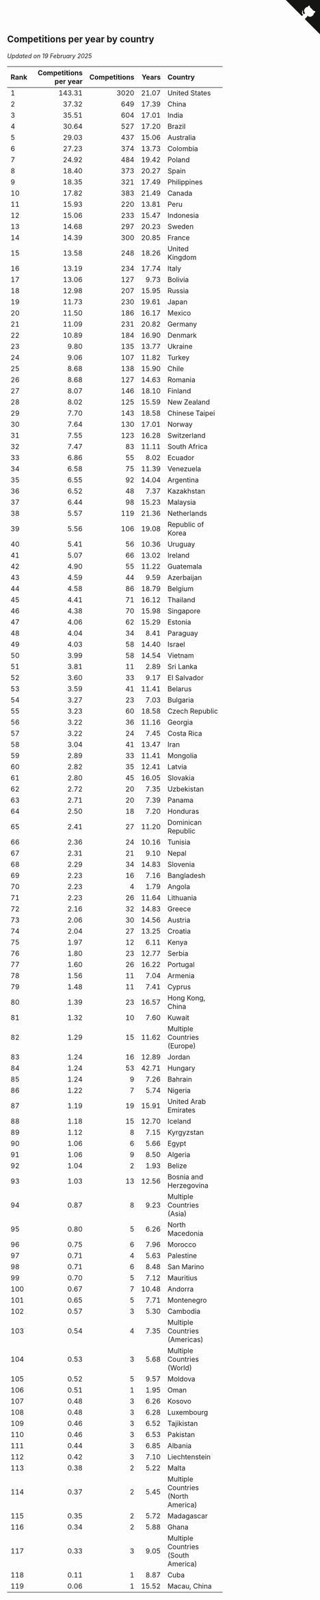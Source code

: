 ## Competitions per year by country

*Updated on 19 February 2025*

| Rank | Competitions per year | Competitions | Years | Country |
| :--- | ---: | ---: | ---: | :--- |
| 1 | 143.31 | 3020 | 21.07 | United States |
| 2 | 37.32 | 649 | 17.39 | China |
| 3 | 35.51 | 604 | 17.01 | India |
| 4 | 30.64 | 527 | 17.20 | Brazil |
| 5 | 29.03 | 437 | 15.06 | Australia |
| 6 | 27.23 | 374 | 13.73 | Colombia |
| 7 | 24.92 | 484 | 19.42 | Poland |
| 8 | 18.40 | 373 | 20.27 | Spain |
| 9 | 18.35 | 321 | 17.49 | Philippines |
| 10 | 17.82 | 383 | 21.49 | Canada |
| 11 | 15.93 | 220 | 13.81 | Peru |
| 12 | 15.06 | 233 | 15.47 | Indonesia |
| 13 | 14.68 | 297 | 20.23 | Sweden |
| 14 | 14.39 | 300 | 20.85 | France |
| 15 | 13.58 | 248 | 18.26 | United Kingdom |
| 16 | 13.19 | 234 | 17.74 | Italy |
| 17 | 13.06 | 127 | 9.73 | Bolivia |
| 18 | 12.98 | 207 | 15.95 | Russia |
| 19 | 11.73 | 230 | 19.61 | Japan |
| 20 | 11.50 | 186 | 16.17 | Mexico |
| 21 | 11.09 | 231 | 20.82 | Germany |
| 22 | 10.89 | 184 | 16.90 | Denmark |
| 23 | 9.80 | 135 | 13.77 | Ukraine |
| 24 | 9.06 | 107 | 11.82 | Turkey |
| 25 | 8.68 | 138 | 15.90 | Chile |
| 26 | 8.68 | 127 | 14.63 | Romania |
| 27 | 8.07 | 146 | 18.10 | Finland |
| 28 | 8.02 | 125 | 15.59 | New Zealand |
| 29 | 7.70 | 143 | 18.58 | Chinese Taipei |
| 30 | 7.64 | 130 | 17.01 | Norway |
| 31 | 7.55 | 123 | 16.28 | Switzerland |
| 32 | 7.47 | 83 | 11.11 | South Africa |
| 33 | 6.86 | 55 | 8.02 | Ecuador |
| 34 | 6.58 | 75 | 11.39 | Venezuela |
| 35 | 6.55 | 92 | 14.04 | Argentina |
| 36 | 6.52 | 48 | 7.37 | Kazakhstan |
| 37 | 6.44 | 98 | 15.23 | Malaysia |
| 38 | 5.57 | 119 | 21.36 | Netherlands |
| 39 | 5.56 | 106 | 19.08 | Republic of Korea |
| 40 | 5.41 | 56 | 10.36 | Uruguay |
| 41 | 5.07 | 66 | 13.02 | Ireland |
| 42 | 4.90 | 55 | 11.22 | Guatemala |
| 43 | 4.59 | 44 | 9.59 | Azerbaijan |
| 44 | 4.58 | 86 | 18.79 | Belgium |
| 45 | 4.41 | 71 | 16.12 | Thailand |
| 46 | 4.38 | 70 | 15.98 | Singapore |
| 47 | 4.06 | 62 | 15.29 | Estonia |
| 48 | 4.04 | 34 | 8.41 | Paraguay |
| 49 | 4.03 | 58 | 14.40 | Israel |
| 50 | 3.99 | 58 | 14.54 | Vietnam |
| 51 | 3.81 | 11 | 2.89 | Sri Lanka |
| 52 | 3.60 | 33 | 9.17 | El Salvador |
| 53 | 3.59 | 41 | 11.41 | Belarus |
| 54 | 3.27 | 23 | 7.03 | Bulgaria |
| 55 | 3.23 | 60 | 18.58 | Czech Republic |
| 56 | 3.22 | 36 | 11.16 | Georgia |
| 57 | 3.22 | 24 | 7.45 | Costa Rica |
| 58 | 3.04 | 41 | 13.47 | Iran |
| 59 | 2.89 | 33 | 11.41 | Mongolia |
| 60 | 2.82 | 35 | 12.41 | Latvia |
| 61 | 2.80 | 45 | 16.05 | Slovakia |
| 62 | 2.72 | 20 | 7.35 | Uzbekistan |
| 63 | 2.71 | 20 | 7.39 | Panama |
| 64 | 2.50 | 18 | 7.20 | Honduras |
| 65 | 2.41 | 27 | 11.20 | Dominican Republic |
| 66 | 2.36 | 24 | 10.16 | Tunisia |
| 67 | 2.31 | 21 | 9.10 | Nepal |
| 68 | 2.29 | 34 | 14.83 | Slovenia |
| 69 | 2.23 | 16 | 7.16 | Bangladesh |
| 70 | 2.23 | 4 | 1.79 | Angola |
| 71 | 2.23 | 26 | 11.64 | Lithuania |
| 72 | 2.16 | 32 | 14.83 | Greece |
| 73 | 2.06 | 30 | 14.56 | Austria |
| 74 | 2.04 | 27 | 13.25 | Croatia |
| 75 | 1.97 | 12 | 6.11 | Kenya |
| 76 | 1.80 | 23 | 12.77 | Serbia |
| 77 | 1.60 | 26 | 16.22 | Portugal |
| 78 | 1.56 | 11 | 7.04 | Armenia |
| 79 | 1.48 | 11 | 7.41 | Cyprus |
| 80 | 1.39 | 23 | 16.57 | Hong Kong, China |
| 81 | 1.32 | 10 | 7.60 | Kuwait |
| 82 | 1.29 | 15 | 11.62 | Multiple Countries (Europe) |
| 83 | 1.24 | 16 | 12.89 | Jordan |
| 84 | 1.24 | 53 | 42.71 | Hungary |
| 85 | 1.24 | 9 | 7.26 | Bahrain |
| 86 | 1.22 | 7 | 5.74 | Nigeria |
| 87 | 1.19 | 19 | 15.91 | United Arab Emirates |
| 88 | 1.18 | 15 | 12.70 | Iceland |
| 89 | 1.12 | 8 | 7.15 | Kyrgyzstan |
| 90 | 1.06 | 6 | 5.66 | Egypt |
| 91 | 1.06 | 9 | 8.50 | Algeria |
| 92 | 1.04 | 2 | 1.93 | Belize |
| 93 | 1.03 | 13 | 12.56 | Bosnia and Herzegovina |
| 94 | 0.87 | 8 | 9.23 | Multiple Countries (Asia) |
| 95 | 0.80 | 5 | 6.26 | North Macedonia |
| 96 | 0.75 | 6 | 7.96 | Morocco |
| 97 | 0.71 | 4 | 5.63 | Palestine |
| 98 | 0.71 | 6 | 8.48 | San Marino |
| 99 | 0.70 | 5 | 7.12 | Mauritius |
| 100 | 0.67 | 7 | 10.48 | Andorra |
| 101 | 0.65 | 5 | 7.71 | Montenegro |
| 102 | 0.57 | 3 | 5.30 | Cambodia |
| 103 | 0.54 | 4 | 7.35 | Multiple Countries (Americas) |
| 104 | 0.53 | 3 | 5.68 | Multiple Countries (World) |
| 105 | 0.52 | 5 | 9.57 | Moldova |
| 106 | 0.51 | 1 | 1.95 | Oman |
| 107 | 0.48 | 3 | 6.26 | Kosovo |
| 108 | 0.48 | 3 | 6.28 | Luxembourg |
| 109 | 0.46 | 3 | 6.52 | Tajikistan |
| 110 | 0.46 | 3 | 6.53 | Pakistan |
| 111 | 0.44 | 3 | 6.85 | Albania |
| 112 | 0.42 | 3 | 7.10 | Liechtenstein |
| 113 | 0.38 | 2 | 5.22 | Malta |
| 114 | 0.37 | 2 | 5.45 | Multiple Countries (North America) |
| 115 | 0.35 | 2 | 5.72 | Madagascar |
| 116 | 0.34 | 2 | 5.88 | Ghana |
| 117 | 0.33 | 3 | 9.05 | Multiple Countries (South America) |
| 118 | 0.11 | 1 | 8.87 | Cuba |
| 119 | 0.06 | 1 | 15.52 | Macau, China |


<a href="https://github.com/JustinTimeCuber/wca_statistics" class="github-corner" aria-label="View source on Github"><svg width="80" height="80" viewBox="0 0 250 250" style="fill:#151513; color:#fff; position: absolute; top: 0; border: 0; right: 0;" aria-hidden="true"><path d="M0,0 L115,115 L130,115 L142,142 L250,250 L250,0 Z"></path><path d="M128.3,109.0 C113.8,99.7 119.0,89.6 119.0,89.6 C122.0,82.7 120.5,78.6 120.5,78.6 C119.2,72.0 123.4,76.3 123.4,76.3 C127.3,80.9 125.5,87.3 125.5,87.3 C122.9,97.6 130.6,101.9 134.4,103.2" fill="currentColor" style="transform-origin: 130px 106px;" class="octo-arm"></path><path d="M115.0,115.0 C114.9,115.1 118.7,116.5 119.8,115.4 L133.7,101.6 C136.9,99.2 139.9,98.4 142.2,98.6 C133.8,88.0 127.5,74.4 143.8,58.0 C148.5,53.4 154.0,51.2 159.7,51.0 C160.3,49.4 163.2,43.6 171.4,40.1 C171.4,40.1 176.1,42.5 178.8,56.2 C183.1,58.6 187.2,61.8 190.9,65.4 C194.5,69.0 197.7,73.2 200.1,77.6 C213.8,80.2 216.3,84.9 216.3,84.9 C212.7,93.1 206.9,96.0 205.4,96.6 C205.1,102.4 203.0,107.8 198.3,112.5 C181.9,128.9 168.3,122.5 157.7,114.1 C157.9,116.9 156.7,120.9 152.7,124.9 L141.0,136.5 C139.8,137.7 141.6,141.9 141.8,141.8 Z" fill="currentColor" class="octo-body"></path></svg></a><style>.github-corner:hover .octo-arm{animation:octocat-wave 560ms ease-in-out}@keyframes octocat-wave{0%,100%{transform:rotate(0)}20%,60%{transform:rotate(-25deg)}40%,80%{transform:rotate(10deg)}}@media (max-width:500px){.github-corner:hover .octo-arm{animation:none}.github-corner .octo-arm{animation:octocat-wave 560ms ease-in-out}}</style>
